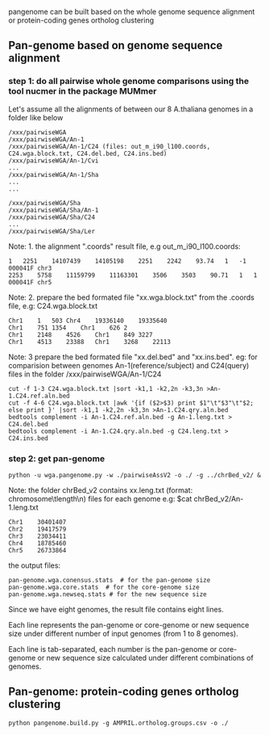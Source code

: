 
pangenome can be built based on the whole genome sequence alignment or protein-coding genes ortholog clustering

## Pan-genome based on genome sequence alignment

### step 1: do all pairwise whole genome comparisons using the tool nucmer in the package MUMmer
	
Let's assume all the alignments of between our 8 A.thaliana genomes in a folder like below

	/xxx/pairwiseWGA
	/xxx/pairwiseWGA/An-1
	/xxx/pairwiseWGA/An-1/C24 (files: out_m_i90_l100.coords, C24.wga.block.txt, C24.del.bed, C24.ins.bed)
	/xxx/pairwiseWGA/An-1/Cvi
	...
	/xxx/pairwiseWGA/An-1/Sha
	...
	...
	
	/xxx/pairwiseWGA/Sha
	/xxx/pairwiseWGA/Sha/An-1
	/xxx/pairwiseWGA/Sha/C24
	...
	/xxx/pairwiseWGA/Sha/Ler

Note: 1. the alignment ".coords" result file, e.g out_m_i90_l100.coords:
	
	1	2251	14107439	14105198	2251	2242	93.74	1	-1	000041F	chr3
	2253	5758	11159799	11163301	3506	3503	90.71	1	1	000041F	chr5
	
Note: 2. prepare the bed formated file "xx.wga.block.txt" from the .coords file, e.g: C24.wga.block.txt
	
	Chr1	1	503	Chr4	19336140	19335640
	Chr1	751	1354	Chr1	626	2	
	Chr1	2148	4526	Chr1	849	3227	
	Chr1	4513	23388	Chr1	3268	22113	
  
Note: 3 prepare the bed formated file "xx.del.bed" and "xx.ins.bed". eg: for comparision between genomes An-1(reference/subject) and C24(query) files in the folder /xxx/pairwiseWGA/An-1/C24

	cut -f 1-3 C24.wga.block.txt |sort -k1,1 -k2,2n -k3,3n >An-1.C24.ref.aln.bed
	cut -f 4-6 C24.wga.block.txt |awk '{if ($2>$3) print $1"\t"$3"\t"$2; else print }' |sort -k1,1 -k2,2n -k3,3n >An-1.C24.qry.aln.bed
	bedtools complement -i An-1.C24.ref.aln.bed -g An-1.leng.txt > C24.del.bed
	bedtools complement -i An-1.C24.qry.aln.bed -g C24.leng.txt > C24.ins.bed
  
  
### step 2: get pan-genome
	python -u wga.pangenome.py -w ./pairwiseAssV2 -o ./ -g ../chrBed_v2/ &

Note: the folder chrBed_v2 contains xx.leng.txt (format: chromosome\tlength\n) files for each genome  e.g: $cat chrBed_v2/An-1.leng.txt

	Chr1	30401407
	Chr2	19417579
	Chr3	23034411
	Chr4	18785460
	Chr5	26733864

the output files:

	pan-genome.wga.conensus.stats  # for the pan-genome size
	pan-genome.wga.core.stats  # for the core-genome size
	pan-genome.wga.newseq.stats # for the new sequence size

Since we have eight genomes, the result file contains eight lines. 

Each line represents the pan-genome or core-genome or new sequence size under different number of input genomes (from 1 to 8 genomes). 

Each line is tab-separated, each number is the pan-genome or core-genome or new sequence size calculated under different combinations of genomes.



## Pan-genome: protein-coding genes ortholog clustering
	python pangenome.build.py -g AMPRIL.ortholog.groups.csv -o ./
